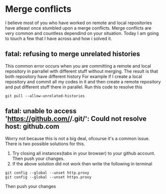 # Merge conflicts
I believe most of you who have worked on remote and local repositories have atleast once stumbled upon a merge conflicts.
Merge conflicts are very common and countless dependind on your situation.
Today I am going to touch a few that I have across and how i solved it.

## fatal: refusing to merge unrelated histories
This common error occurs when you are committing a remote and local repository in parrallel with different stuff without merging. The result is that both repository have different history 
For example if I create a local repository and commit all my codes in it and then create a remote repository and put different stuff there in parallel.
Run this code to resolve this
```
git pull --allow-unrelated-histories
```
## fatal: unable to access 'https://github.com/<user-name>/<repository-name>.git/': Could not resolve host: github.com
Worry not because this is not a big deal, ofcourse it's a common issue. There is two possible solutions for this.
1. Try closing all instances(tabs in your browser) to your github account. Then push your changes.
2. If the above solution did not work then write the following in terminal
```
git config --global --unset http.proxy 
git config --global --unset https.proxy
```
Then push your changes


